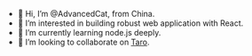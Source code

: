 - 👋 Hi, I’m @AdvancedCat, from China.
- 👀 I’m interested in building robust web application with React.
- 🌱 I’m currently learning node.js deeply.
- 💞️ I’m looking to collaborate on [Taro](https://github.com/NervJS/taro).

<!---
AdvancedCat/AdvancedCat is a ✨ special ✨ repository because its `README.md` (this file) appears on your GitHub profile.
You can click the Preview link to take a look at your changes.
--->
